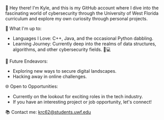 👋 Hey there! I'm Kyle, and this is my GitHub account where I dive into the fascinating 
world of cybersecurity through the University of West Florida curriculum and explore my 
own curiosity through personal projects.

🚀 What I'm up to:
- Languages I Love: C++, Java, and the occasional Python dabbling.
- Learning Journey: Currently deep into the realms of data structures, algorithms, and other cybersecurity fields. 📘💻

🌱 Future Endeavors:
- Exploring new ways to secure digital landscapes.
- Hacking away in online challenges.

🌐 Open to Opportunities:
- Currently on the lookout for exciting roles in the tech industry. 
- If you have an interesting project or job opportunity, let's connect!

📚 Contact me:
krc62@students.uwf.edu
